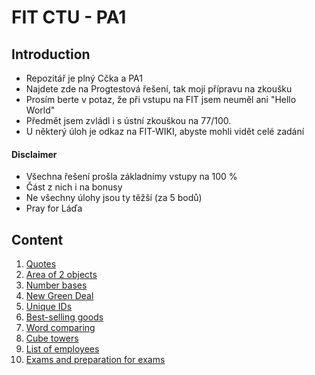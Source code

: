 # FIT CTU - PA1

## Introduction
- Repozitář je plný Cčka a PA1
- Najdete zde na Progtestová řešení, tak mojí přípravu na zkoušku
- Prosím berte v potaz, že při vstupu na FIT jsem neuměl ani "Hello World"
- Předmět jsem zvládl i s ústní zkouškou na 77/100.
- U některý úloh je odkaz na FIT-WIKI, abyste mohli vidět celé zadání

#### Disclaimer
- Všechna řešení prošla základnímy vstupy na 100 %
- Část z nich i na bonusy
- Ne všechny úlohy jsou ty těžší (za 5 bodů)
- Pray for Láďa

## Content
1. [Quotes][hw00]
2. [Area of 2 objects][hw01]
3. [Number bases][hw02]
4. [New Green Deal][hw03]
5. [Unique IDs][hw04]
6. [Best-selling goods][hw05]
7. [Word comparing][hw06]
8. [Cube towers][hw07]
9. [List of employees][hw08]
10. [Exams and preparation for exams][exams]

[hw00]: https://github.com/mikesjak/FIT_CTU-PA1/tree/main/HW00
[hw01]: https://github.com/mikesjak/FIT_CTU-PA1/tree/main/HW01
[hw02]: https://github.com/mikesjak/FIT_CTU-PA1/tree/main/HW02
[hw03]: https://github.com/mikesjak/FIT_CTU-PA1/tree/main/HW03
[hw04]: https://github.com/mikesjak/FIT_CTU-PA1/tree/main/HW04
[hw05]: https://github.com/mikesjak/FIT_CTU-PA1/tree/main/HW05
[hw06]: https://github.com/mikesjak/FIT_CTU-PA1/tree/main/HW06
[hw07]: https://github.com/mikesjak/FIT_CTU-PA1/tree/main/HW07
[hw08]: https://github.com/mikesjak/FIT_CTU-PA1/tree/main/HW08
[exams]: https://github.com/mikesjak/FIT_CTU-PA1/tree/main/exams
